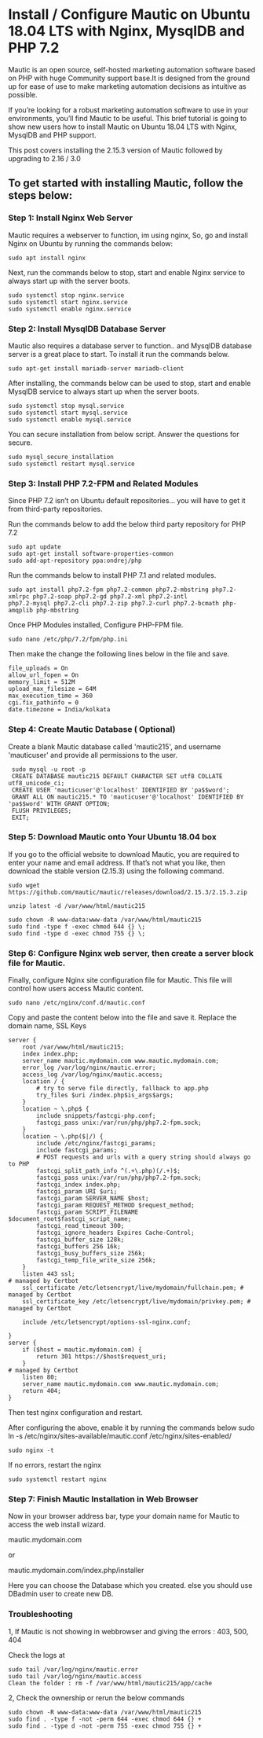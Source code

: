 # Install / Configure Mautic on Ubuntu 18.04 LTS with Nginx, MysqlDB and PHP 7.2

Mautic is an open source, self-hosted marketing automation software based on PHP with huge Community support base.It is designed from the ground up for ease of use to make marketing automation decisions as intuitive as possible.

If you’re looking for a robust marketing automation software to use in your environments, you’ll find Mautic to be useful.
This brief tutorial is going to show new users how to install Mautic on Ubuntu 18.04 LTS with Nginx, MysqlDB and PHP support.

This post covers installing the 2.15.3 version of Mautic followed by upgrading to 2.16 / 3.0

## To get started with installing Mautic, follow the steps below:

### Step 1: Install Nginx Web Server
Mautic requires a webserver to function, im using nginx, So, go and install Nginx on Ubuntu by running the commands below:
```
sudo apt install nginx
```

Next, run the commands below to stop, start and enable Nginx service to always start up with the server boots.
```
sudo systemctl stop nginx.service
sudo systemctl start nginx.service
sudo systemctl enable nginx.service
```

### Step 2: Install MysqlDB Database Server
Mautic also requires a database server to function.. and MysqlDB database server is a great place to start. To install it run the commands below.
```
sudo apt-get install mariadb-server mariadb-client
```
After installing, the commands below can be used to stop, start and enable MysqlDB service to always start up when the server boots.
```
sudo systemctl stop mysql.service
sudo systemctl start mysql.service
sudo systemctl enable mysql.service
```
You can secure installation from below script. Answer the questions for secure.
```
sudo mysql_secure_installation
sudo systemctl restart mysql.service
```
### Step 3: Install PHP 7.2-FPM and Related Modules
Since PHP 7.2 isn’t on Ubuntu default repositories… you will have to get it from third-party repositories.

Run the commands below to add the below third party repository for PHP 7.2
```
sudo apt update
sudo apt-get install software-properties-common
sudo add-apt-repository ppa:ondrej/php
```
Run the commands below to install PHP 7.1 and related modules.
```
sudo apt install php7.2-fpm php7.2-common php7.2-mbstring php7.2-xmlrpc php7.2-soap php7.2-gd php7.2-xml php7.2-intl 
php7.2-mysql php7.2-cli php7.2-zip php7.2-curl php7.2-bcmath php-amqplib php-mbstring
```
Once PHP Modules installed, Configure PHP-FPM file.

```
sudo nano /etc/php/7.2/fpm/php.ini
```
Then make the change the following lines below in the file and save.

```
file_uploads = On
allow_url_fopen = On
memory_limit = 512M
upload_max_filesize = 64M
max_execution_time = 360
cgi.fix_pathinfo = 0
date.timezone = India/kolkata
```

### Step 4: Create Mautic Database  ( Optional) 

Create a blank Mautic database called 'mautic215', and username 'mauticuser'  and provide all permissions to the user.

```
 sudo mysql -u root -p
 CREATE DATABASE mautic215 DEFAULT CHARACTER SET utf8 COLLATE utf8_unicode_ci;
 CREATE USER 'mauticuser'@'localhost' IDENTIFIED BY 'pa$$word';
 GRANT ALL ON mautic215.* TO 'mauticuser'@'localhost' IDENTIFIED BY 'pa$$word' WITH GRANT OPTION;
 FLUSH PRIVILEGES;
 EXIT;
 ```
 
### Step 5: Download Mautic onto Your Ubuntu 18.04 box

If you go to the official website to download Mautic, you are required to enter your name and email address.
If that’s not what you like, then download the stable version (2.15.3) using the following command.
 
```
sudo wget https://github.com/mautic/mautic/releases/download/2.15.3/2.15.3.zip
 
unzip latest -d /var/www/html/mautic215

sudo chown -R www-data:www-data /var/www/html/mautic215
sudo find -type f -exec chmod 644 {} \;   
sudo find -type d -exec chmod 755 {} \;   
```


### Step 6:  Configure Nginx web server, then create a server block file for Mautic. 
Finally, configure Nginx site configuration file for Mautic. This file will control how users access Mautic content.


```
sudo nano /etc/nginx/conf.d/mautic.conf
```
Copy and paste the content below into the file and save it. Replace the domain name, SSL Keys
```
server {
    root /var/www/html/mautic215;
    index index.php;
    server_name mautic.mydomain.com www.mautic.mydomain.com;
    error_log /var/log/nginx/mautic.error;
    access_log /var/log/nginx/mautic.access;
    location / {
        # try to serve file directly, fallback to app.php
        try_files $uri /index.php$is_args$args;
    }
    location ~ \.php$ {
        include snippets/fastcgi-php.conf;
        fastcgi_pass unix:/var/run/php/php7.2-fpm.sock;
    }
    location ~ \.php($|/) {
        include /etc/nginx/fastcgi_params;
        include fastcgi_params;
        # POST requests and urls with a query string should always go to PHP
        fastcgi_split_path_info ^(.+\.php)(/.+)$;
        fastcgi_pass unix:/var/run/php/php7.2-fpm.sock;
        fastcgi_index index.php;
        fastcgi_param URI $uri;
        fastcgi_param SERVER_NAME $host;
        fastcgi_param REQUEST_METHOD $request_method;
        fastcgi_param SCRIPT_FILENAME $document_root$fastcgi_script_name;
        fastcgi_read_timeout 300;
        fastcgi_ignore_headers Expires Cache-Control;
        fastcgi_buffer_size 128k;
        fastcgi_buffers 256 16k;
        fastcgi_busy_buffers_size 256k;
        fastcgi_temp_file_write_size 256k;
    }
    listen 443 ssl;
# managed by Certbot
    ssl_certificate /etc/letsencrypt/live/mydomain/fullchain.pem; # managed by Certbot
    ssl_certificate_key /etc/letsencrypt/live/mydomain/privkey.pem; # managed by Certbot

    include /etc/letsencrypt/options-ssl-nginx.conf;

}
server {
    if ($host = mautic.mydomain.com) {
        return 301 https://$host$request_uri;
    }
# managed by Certbot
    listen 80;
    server_name mautic.mydomain.com www.mautic.mydomain.com;
    return 404;
}

```

Then test nginx configuration and restart.

After configuring the above, enable it by running the commands below
sudo ln -s /etc/nginx/sites-available/mautic.conf /etc/nginx/sites-enabled/

```sudo nginx -t  ``` 

If no errors,  restart the nginx

```sudo systemctl restart nginx```

### Step 7: Finish Mautic Installation in Web Browser
Now in your browser address bar, type your domain name for Mautic to access the web install wizard.

mautic.mydomain.com

or

mautic.mydomain.com/index.php/installer

Here you can choose the Database which you created. else you should use DBadmin user to create new DB. 

### Troubleshooting 

1, If Mautic is not showing in webbrowser and giving the errors : 403, 500, 404

Check the logs at  
```
sudo tail /var/log/nginx/mautic.error 
sudo tail /var/log/nginx/mautic.access
Clean the folder : rm -f /var/www/html/mautic215/app/cache
```

2, Check the ownership or rerun the below commands
```
sudo chown -R www-data:www-data /var/www/html/mautic215
sudo find . -type f -not -perm 644 -exec chmod 644 {} +
sudo find . -type d -not -perm 755 -exec chmod 755 {} +

```
